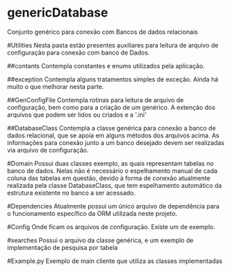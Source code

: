 # genericDatabase
Conjunto genérico para conexão com Bancos de dados relacionais

#Utilities
Nesta pasta estão presentes auxiliares para leitura de arquivo de configuração para conexão com banco de Dados.

##contants
Contempla constantes e enums utilizados pela aplicação.

##exception
Contempla alguns tratamentos simples de exceção. Ainda há muito o que melhorar nesta parte.

##GenConfigFile
Contempla rotinas para leitura de arquivo de configuração, bem como para a criação de um genérico. A extenção dos arquivos que podem ser
lidos ou criados e a '.ini'

##DatabaseClass
Contempla a classe genérica para conexão a banco de dados relacional, que se apoia em alguns métodos dos arquivos acima. As informações
para conexão junto a um banco desejado devem ser realizadas via arquivo de configuração.

#Domain
Possui duas classes exemplo, as quais representam tabelas no banco de dados. Nelas não é necessário o espelhamento manual de cada coluna
das tabelas em questão, devido à forma de conexão atualmente realizada pela classe DatabaseClass, que tem espelhamento automático da
estrutura existente no banco a ser acessado.

#Dependencies
Atualmente possui um único arquivo de dependência para o funcionamento específico da ORM utilizada neste projeto.

#Config
Onde ficam os arquivos de configuração. Existe um de exemplo.

#searches
Possui o arquivo da classe genérica, e um exemplo de implementação de pesquisa por tabela

#Example.py
Exemplo de main cliente que utiliza as classes implementadas
